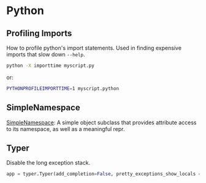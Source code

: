 # Python

## Profiling Imports

How to profile python's import statements.
Used in finding expensive imports that slow down `--help`.

```sh
python -X importtime myscript.py
```

or:

```sh
PYTHONPROFILEIMPORTTIME=1 myscript.python
```

## SimpleNamespace

[SimpleNamespace](https://docs.python.org/3/library/types.html#types.SimpleNamespace):
A simple object subclass that provides attribute access to its namespace, as
well as a meaningful repr.

## Typer

Disable the long exception stack.

```python
app = typer.Typer(add_completion=False, pretty_exceptions_show_locals = False)
```
